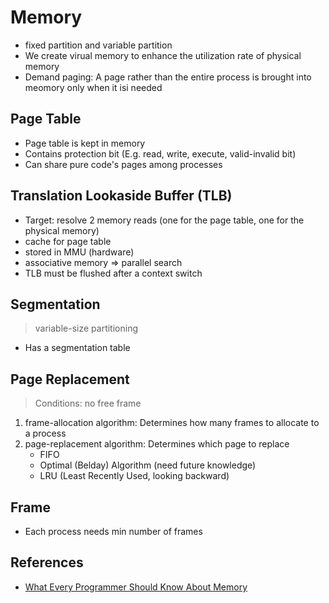# Memory

- fixed partition and variable partition
- We create virual memory to enhance the utilization rate of physical memory
- Demand paging: A page rather than the entire process is brought into meomory only when it isi needed

## Page Table

- Page table is kept in memory
- Contains protection bit (E.g. read, write, execute, valid-invalid bit)
- Can share pure code's pages among processes

## Translation Lookaside Buffer (TLB)

- Target: resolve 2 memory reads (one for the page table, one for the physical memory)
- cache for page table
- stored in MMU (hardware)
- associative memory => parallel search
- TLB must be flushed after a context switch

## Segmentation

> variable-size partitioning

- Has a segmentation table

## Page Replacement

> Conditions: no free frame

1. frame-allocation algorithm: Determines how many frames to allocate to a process
2. page-replacement algorithm: Determines which page to replace
    - FIFO
    - Optimal (Belday) Algorithm (need future knowledge)
    - LRU (Least Recently Used, looking backward)

## Frame

- Each process needs min number of frames

## References

- [What Every Programmer Should Know About Memory](https://sysprog21.github.io/cpumemory-zhtw/)

